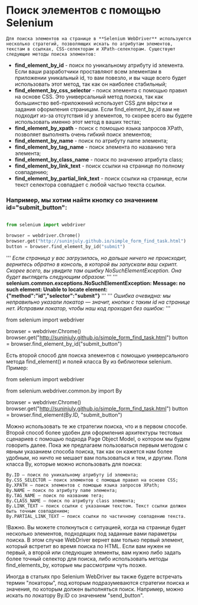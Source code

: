 
# Поиск элементов с помощью Selenium
```
Для поиска элементов на странице в **Selenium WebDriver** используются несколько стратегий, позволяющих искать по атрибутам элементов, текстам в ссылках, CSS-селекторам и XPath-селекторам. Существуют следующие методы поиска элементов:
```
- **find_element_by_id** - поиск по уникальному атрибуту id элемента. Если ваши разработчики проставляют всем элементам в приложении уникальный id, то вам повезло, и вы чаще всего будет использовать этот метод, так как он наиболее стабильный;
- **find_element_by_css_selector** - поиск элемента с помощью правил на основе CSS. Это универсальный метод поиска, так как большинство веб-приложений использует CSS для вёрстки и задания оформления страницам. Если find_element_by_id вам не подходит из-за отсутствия id у элементов, то скорее всего вы будете использовать именно этот метод в ваших тестах;
- **find_element_by_xpath** - поиск с помощью языка запросов XPath, позволяет выполнять очень гибкий поиск элементов;
- **find_element_by_name** - поиск по атрибуту name элемента;
- **find_element_by_tag_name** - поиск элемента по названию тега элемента;
- **find_element_by_class_name** - поиск по значению атрибута class;
- **find_element_by_link_text** - поиск ссылки на странице по полному совпадению;
- **find_element_by_partial_link_text** - поиск ссылки на странице, если текст селектора совпадает с любой частью текста ссылки.

### Например, мы хотим найти кнопку со значением id="submit_button":
```python

from selenium import webdriver

browser = webdriver.Chrome()
browser.get("http://suninjuly.github.io/simple_form_find_task.html")
button = browser.find_element_by_id("submit")
```

'''
*Если страница у вас загрузилась, но дальше ничего не происходит, вернитесь обратно в консоль, в которой вы запускали ваш скрипт. Скорее всего, вы увидите там ошибку NoSuchElementException. Она будет выглядеть следующим образом:*
'''
'''
**selenium.common.exceptions.NoSuchElementException: Message: no such element: Unable to locate element: {"method":"id","selector":"submit"}**
'''
'''
*Ошибка очевидна: мы неправильно указали локатор — значит, кнопки с таким id на странице нет.
Исправим локатор, чтобы наш код проходил без ошибок:*
'''

from selenium import webdriver

browser = webdriver.Chrome()
browser.get("http://suninjuly.github.io/simple_form_find_task.html")
button = browser.find_element_by_id("submit_button")

Есть второй способ для поиска элементов с помощью универсального метода find_element() и полей класса By из библиотеки selenium. Пример:

from selenium import webdriver

from selenium.webdriver.common.by import By

browser = webdriver.Chrome()
browser.get("http://suninjuly.github.io/simple_form_find_task.html")
button = browser.find_element(By.ID, "submit_button")

Можно использовать те же стратегии поиска, что и в первом способе. Второй способ более удобен для оформления архитектуры тестовых сценариев с помощью подхода Page Object Model, о котором мы будем говорить далее. Пока же предлагаем пользоваться первым методом с явным указанием способа поиска, так как он кажется нам более удобным, но ничто не мешает вам пользоваться и тем, и другим. Поля класса By, которые можно использовать для поиска:

    By.ID – поиск по уникальному атрибуту id элемента;
    By.CSS_SELECTOR – поиск элементов с помощью правил на основе CSS;
    By.XPATH – поиск элементов с помощью языка запросов XPath;
    By.NAME – поиск по атрибуту name элемента;
    By.TAG_NAME – поиск по названию тега;
    By.CLASS_NAME – поиск по атрибуту class элемента;
    By.LINK_TEXT – поиск ссылки с указанным текстом. Текст ссылки должен быть точным совпадением;
    By.PARTIAL_LINK_TEXT – поиск ссылки по частичному совпадению текста.

!Важно. Вы можете столкнуться с ситуацией, когда на странице будет несколько элементов, подходящих под заданные вами параметры поиска. В этом случае WebDriver вернет вам только первый элемент, который встретит во время поиска по HTML. Если вам нужен не первый, а второй или следующие элементы, вам нужно либо задать более точный селектор для поиска, либо использовать методы find_elements_by, которые мы рассмотрим чуть позже.

Иногда в статьях про Selenium WebDriver вы также будете встречать термин "локаторы", под которым подразумеваются стратегии поиска и значения, по которым должен выполняться поиск. Например, можно искать по локатору By.ID со значением "send_button".
